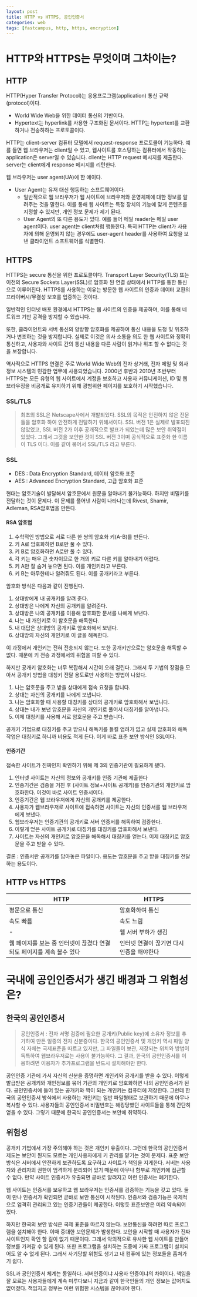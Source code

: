 ```yaml
---
layout: post
title: HTTP vs HTTPS, 공인인증서
categories: web
tags: [fastcampus, http, https, encryption]
---
```


# HTTP와 HTTPS는 무엇이며 그차이는?

## HTTP

HTTP(Hyper Transfer Protocol)는 응용프로그램(application) 통신 규약(protocol)이다.

- World Wide Web을 위한 데이터 통신의 기반이다.
- Hypertext는 hyperlink를 사용한 구조화된 문서이다. HTTP는 hypertext를 교환하거나 전송하하는 프로토콜이다.

HTTP는 client-server 컴퓨터 모델에서 request-response 프로토콜이 기능하다. 예를 들면 웹 브라우저는 client일 수 있고, 웹사이트를 호스팅하는 컴퓨터에서 작동하는 application은 server일 수 있습니다. client는 HTTP request 메시지를 제출한다. server는 client에게 response 메시지를 리턴한다.

웹 브라우저는 user agent(UA)에 한 예이다.
- User Agent는 유저 대신 행동하는 소프트웨어이다.
  - 일반적으로 웹 브라우저가 웹 사이트에 브라우저와 운영체제에 대한 정보를 알려주는 것을 말한다. 이를 통해 웹 사이트는 특정 장치의 기능에 맞게 콘텐츠를 지정할 수 있지만, 개인 정보 문제가 제기 된다.
  - User Agent의 또 다른 용도가 있다. 예를 들어 메일 reader는 메일 user agent이다. user agent는 client처럼 행동한다. 특히 HTTP는 client가 사용자에 의해 운영되지 않는 경우에도 user-agent header를 사용하여 요청을 보낸 클라이언트 소프트웨어를 식별한다.

## HTTPS
HTTPS는 secure 통신을 위한 프로토콜이다. Transport Layer Security(TLS) 또는 이전의 Secure Sockets Layer(SSL)로 암호화 된 연결 상태에서 HTTP를 통한 통신으로 이루어진다. HTTPS를 사용하는 이유는 방문한 웹 사이트의 인증과 데이터 교환의 프라이버시/무결성 보호를 입증하는 것이다.

일반적인 인터넷 배포 환경에서 HTTPS는 웹 사이트의 인증을 제공하며, 이를 통해 네트워크 기반 공격을 방지할 수 있습니다.

또한, 클라이언트와 서버 통신의 양방향 암호화를 제공하여 통신 내용을 도청 및 위조하거나 변조하는 것을 방지합니다. 실제로 이것은 의사 소통을 의도 한 웹 사이트와 정확히 통신하고, 사용자와 사이트 간의 통신 내용을 다른 사람이 읽거나 위조 할 수 없다는 것을 보장합니다.

역사적으로 HTTPS 연결은 주로 World Wide Web의 전자 상거래, 전자 메일 및 회사 정보 시스템의 민감한 업무에 사용되었습니다. 2000년 후반과 2010년 초반부터 HTTPS는 모든 유형의 웹 사이트에서 계정을 보호하고 사용자 커뮤니케이션, ID 및 웹 브라우징을 비공개로 유지하기 위해 광범위한 페이지를 보호하기 시작했습니다.

### SSL/TLS
> 최초의 SSL은 Netscape사에서 개발되었다. SSL의 목적은 안전하지 않은 전문들을 암호화 하여 안전하게 전달하기 위해서이다. SSL 버전 1은 실제로 발표되진 않았었고, SSL 버전 2가 이후 공개적으로 발표가 되었는데 많은 보안 취약점이 있었다. 그래서 그것을 보안한 것이 SSL 버전 3이며 공식적으로 표준화 한 이름이 TLS 이다. 이를 같이 묶어서 SSL/TLS 라고 부른다.


### SSL

- DES : Data Encryption Standard, 데이터 암호화 표준
- AES : Advanced Encryption Standard, 고급 암호화 표준

현대는 암호기술이 발달해서 암호문에서 원문을 알아내기 불가능하다. 하지만 비밀키를 전달하는 것이 문제다. 이 문제를 풀어낸 사람이 나타나는데 Rivest, Shamir, Adleman, RSA암호법을 만든다.

#### RSA 암호법
1. 수학적인 방법으로 서로 다른 한 쌍의 암호화 키(A-B)를 만든다.
2. 키 A로 암호화하면 B로만 풀 수 있다.
3. 키 B로 암호화하면 A로만 풀 수 있다.
4. 각 키는 매우 큰 숫자이므로 한 개의 키로 다른 키를 알아내기 어렵다.
5. 키 A만 잘 숨겨 놓으면 된다. 이를 개인키라고 부른다.
6. 키 B는 아무한테나 알려줘도 된다. 이를 공개키라고 부른다.

암호화 방식은 다음과 같이 진행된다.

1. 상대방에게 내 공개키를 알려 준다.
2. 상대방은 나에게 자신의 공개키를 알려준다.
3. 상대방은 나의 공개키를 이용해 암호화한 문서를 나에게 보낸다.
4. 나는 내 개인키로 이 함호문을 해독한다.
5. 내 대답은 상대방의 공개키로 암호화해서 보낸다.
6. 상대방의 자신의 개인키로 이 글을 해독한다.

이 과정에서 개인키는 전혀 전송되지 않는다. 또한 공개키만으로는 암호문을 해독할 수 없다. 때문에 키 전송 과정에서의 위험을 피할 수 있다.

하지만 공개키 암호화는 너무 복잡해서 시간이 오래 걸린다. 그래서 두 기법의 장점을 모아서 공개키 방법을 대칭키 전달 용도로만 사용하는 방법이 나왔다.

1. 나는 암호문을 주고 받을 상대에게 접속 요청을 합니다.
2. 상대는 자신의 공개키를 나에게 보냅니다.
3. 나는 암호화할 때 사용할 대칭키를 상대의 공개키로 암호화해서 보냅니다.
4. 상대는 내가 보낸 암호문을 자신의 개인키로 풀어서 대칭키를 알아냅니다.
5. 이제 대칭키를 사용해 서로 암호문을 주고 받습니다.

공개키 기법으로 대칭키를 주고 받으니 해독키를 들킬 염려가 없고 실제 암호화와 해독 작업은 대칭키로 하니까 비용도 적게 든다. 이게 바로 표준 보안 방식인 SSL이다.

#### 인증기간
접속한 사이트가 진짜인지 확인하기 위해 제 3의 인증기관이 필요하게 됐다.

1. 인터넷 사이트는 자신의 정보와 공개키를 인증 기관에 제출한다
2. 인증기간은 검증을 거친 후 (사이트 정보+사이트 공개키)를 인증기관의 개인키로 암호화한다. 이것이 바로 사이트 인증서이다.
3. 인증기간은 웹 브라우저에게 자신의 공개키를 제공한다.
4. 사용자가 웹브라우저로 사이트에 접속하면 사이트는 자신의 인증서를 웹 브라우저에게 보낸다.
5. 웹브라우저는 인증기관의 공개키로 서버 인증서를 해독하여 검증한다.
6. 이렇게 얻은 사이트 공개키로 대칭키를 대칭키를 암호화해서 보낸다.
7. 사이트는 자신의 개인키로 암호문을 해독해서 대칭키를 얻는다. 이제 대칭키로 암호문을 주고 받을 수 있다.

결론 : 인증서란 공개키를 담아놓은 파일이다. 용도는 암호문을 주고 받을 대칭키를 전달하는 용도이다.


## HTTP vs HTTPS

| HTTP    | HTTPS       |
| ------- | ----------- |
| 평문으로 통신 | 암호화하여 통신    |
| 속도 빠름   | 속도 느림       |
| -       | 웹 서버 부하가 생김 |
| 웹 페이지를 보는 중 인터넷이 끊겼다 연결되도 페이지를 계속 볼수 있다 | 인터넷 연결이 끊기면 다시 인증을 해야한다


# 국내에 공인인증서가 생긴 배경과 그 위험성은?


## 한국의 공인인증서

> 공인인증서 : 전자 서명 검증에 필요한 공개키(Public key)에 소유자 정보를 추가하여 만든 일종의 전자 신분증이다. 한국의 공인인증서 및 개인키 역시 파일 양식 자체는 국제표준을 따르고 있지만, 그 파일들이 보관, 저장되는 위치와 방법이 독특하여 웹브라우저로는 사용이 불가능하다. 그 결과, 한국의 공인인증서를 이용하려면 이용자가 추가프로그램을 반드시 설치해야만 한다.

공인인증 기관에 가서 자신의 신분을 증명하면 개인키와 공개키를 받을 수 있다. 이렇게 발급받은 공개키와 개인정보를 묶어 기관의 개인키로 암호화하면 나의 공인인증서가 된다. 공인인증서에 들어 있는 공개키와 짝이 되는 개인키는 컴퓨터에 저장한다. 그런데 한국의 공인인증서 방식에서 사용하는 개인키는 일반 파일형태로 보관하기 때문에 아무나 복사할 수 있다. 사용자들의 공인인증서 비밀번호는 해킹당했던 사이트들을 통해 간단히 얻을 수 있다. 그렇기 때문에 한국식 공인인증서는 보안에 취약하다.



## 위험성
공개키 기법에서 가장 주의해야 하는 것은 개인키 유출이다. 그런데 한국의 공인인증서 제도는 보안이 뭔지도 모르는 개인사용자에게 키 관리를 맡기는 것이 문제다. 표준 보안방식은 서버에서 안전하게 보관하도록 요구하고 사이트가 책임을 지게한다. 서버는 사용자와 관리자의 권한이 엄격하게 분리되어 있기 때문에 아무나 함부로 개인키에 접근할 수 없다. 만약 사이트 인증서가 유출되면 곧바로 알려지고 이런 인증서는 폐기한다.

웹 사이트는 인증서를 보유하고 웹 브라우저는 인증서를 검증하는 기능을 갖고 있다. 둘이 만나 인증서가 확인되면 곧바로 보안 통신이 시작된다. 인증서와 검증기능은 국제적으로 엄격히 관리되고 있는 인증기관들이 제공한다. 이렇듯 표준보안은 미리 약속되어 있다.

하지만 한국의 보안 방식은 국제 표준을 따르지 않는다. 보안통신을 하려면 따로 프로그램을 설치해야 한다. 이때 중대한 보안문제가 발생한다. 보안을 시작할 때 사용자가 진짜 사이트인지 확인 할 길이 없기 때문이다. 그래서 악의적으로 유사한 웹 사이트를 만들어 정보를 가져갈 수 있게 된다. 또한 프로그램을 설치하는 도중에 가짜 프로그램이 설치되어도 알 수 없게 된다. 그래서 사기당할 위험도 생기고 내 컴퓨에 있는 정보들을 훔쳐가기 쉽다.

SSL과 공인인증서 체계는 동일하다. 서버인증이냐 사용자 인증이냐의 차이이다. 책임을 잘 모르는 사용자들에게 계속 미루다보니 지금과 같이 한국인들의 개인 정보는 값어치도 없어졌다. 책임지고 정부는 이런 위험한 시스템을 끊어내야 한다.
